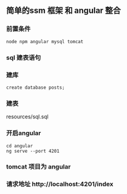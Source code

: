 ## 简单的ssm 框架 和 angular 整合

### 前置条件
```
node npm angular mysql tomcat 
```

### sql 建表语句
### 建库
```
create database posts;
```

### 建表
resources/sql.sql

### 开启angular
``` 
cd angular
ng serve --port 4201
```

### tomcat 项目为 angular

### 请求地址 http://localhost:4201/index

